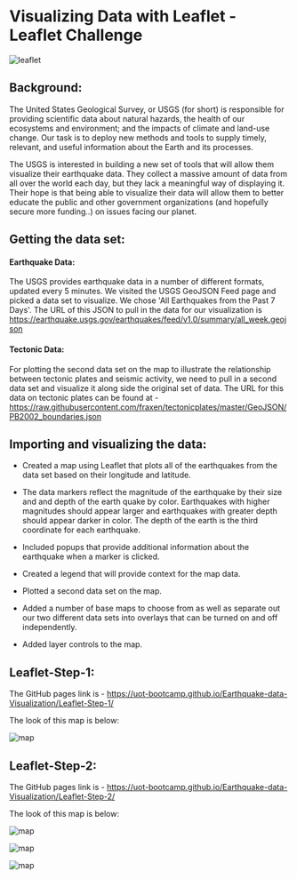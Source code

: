 # Visualizing Data with Leaflet - Leaflet Challenge

![leaflet](https://github.com/UoT-Bootcamp/Leaflet-Challenge/blob/master/Images/1-Logo.png)<br/>

## Background:

The United States Geological Survey, or USGS (for short) is responsible for providing scientific data about natural hazards, the health of our ecosystems and environment; and the impacts of climate and land-use change. Our task is to deploy new methods and tools to supply timely, relevant, and useful information about the Earth and its processes. 

The USGS is interested in building a new set of tools that will allow them visualize their earthquake data. They collect a massive amount of data from all over the world each day, but they lack a meaningful way of displaying it. Their hope is that being able to visualize their data will allow them to better educate the public and other government organizations (and hopefully secure more funding..) on issues facing our planet.

## Getting the data set:

#### Earthquake Data:

The USGS provides earthquake data in a number of different formats, updated every 5 minutes. We visited the USGS GeoJSON Feed page and picked a data set to visualize. We chose 'All Earthquakes from the Past 7 Days'. The URL of this JSON to pull in the data for our visualization is https://earthquake.usgs.gov/earthquakes/feed/v1.0/summary/all_week.geojson

#### Tectonic Data:

For plotting the second data set on the map to illustrate the relationship between tectonic plates and seismic activity, we need to pull in a second data set and visualize it along side the original set of data. The URL for this data on tectonic plates can be found at - https://raw.githubusercontent.com/fraxen/tectonicplates/master/GeoJSON/PB2002_boundaries.json


## Importing and visualizing the data:

* Created a map using Leaflet that plots all of the earthquakes from the data set based on their longitude and latitude.

* The data markers reflect the magnitude of the earthquake by their size and and depth of the earth quake by color. Earthquakes with higher magnitudes should appear larger and earthquakes with greater depth should appear darker in color. The depth of the earth is the third coordinate for each earthquake.

* Included popups that provide additional information about the earthquake when a marker is clicked.

* Created a legend that will provide context for the map data.

* Plotted a second data set on the map.

* Added a number of base maps to choose from as well as separate out our two different data sets into overlays that can be turned on and off independently.

* Added layer controls to the map.


## Leaflet-Step-1:

The GitHub pages link is - https://uot-bootcamp.github.io/Earthquake-data-Visualization/Leaflet-Step-1/

The look of this map is below:

![map](https://github.com/UoT-Bootcamp/Leaflet-Challenge/blob/master/Leaflet-Step-1/screenshot/leaflet_1.png)


## Leaflet-Step-2:

The GitHub pages link is - https://uot-bootcamp.github.io/Earthquake-data-Visualization/Leaflet-Step-2/

The look of this map is below:

![map](https://github.com/UoT-Bootcamp/Leaflet-Challenge/blob/master/Leaflet-Step-2/screenshots/screenshot1.png)<br>

![map](https://github.com/UoT-Bootcamp/Leaflet-Challenge/blob/master/Leaflet-Step-2/screenshots/screenshot_2.png)<br>

![map](https://github.com/UoT-Bootcamp/Leaflet-Challenge/blob/master/Leaflet-Step-2/screenshots/screenshot3.png)<br>

